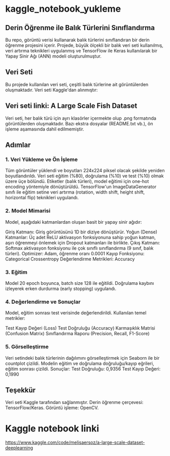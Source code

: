 # kaggle_notebook_yukleme
## Derin Öğrenme ile Balık Türlerini Sınıflandırma
Bu repo, görüntü verisi kullanarak balık türlerini sınıflandıran bir derin öğrenme projesini içerir. Projede, büyük ölçekli bir balık veri seti kullanılmış, veri artırma teknikleri uygulanmış ve TensorFlow ile Keras kullanılarak bir Yapay Sinir Ağı (ANN) modeli oluşturulmuştur.

## Veri Seti
Bu projede kullanılan veri seti, çeşitli balık türlerine ait görüntülerden oluşmaktadır. Veri seti Kaggle'dan alınmıştır:

## Veri seti linki: A Large Scale Fish Dataset
Veri seti, her balık türü için ayrı klasörler içermekte olup .png formatında görüntülerden oluşmaktadır. Bazı ekstra dosyalar (README.txt vb.), ön işleme aşamasında dahil edilmemiştir.

## Adımlar
### 1. Veri Yükleme ve Ön İşleme
Tüm görüntüler yüklendi ve boyutları 224x224 piksel olacak şekilde yeniden boyutlandırıldı.
Veri seti eğitim (%80), doğrulama (%10) ve test (%10) olmak üzere üçe bölündü.
Etiketler (balık türleri), model eğitimi için one-hot encoding yöntemiyle dönüştürüldü.
TensorFlow'un ImageDataGenerator sınıfı ile eğitim setine veri artırma (rotation, width shift, height shift, horizontal flip) teknikleri uygulandı.

### 2. Model Mimarisi
Model, aşağıdaki katmanlardan oluşan basit bir yapay sinir ağıdır:

Giriş Katmanı: Giriş görüntüsünü 1D bir diziye dönüştürür.
Yoğun (Dense) Katmanlar: Üç adet ReLU aktivasyon fonksiyonuna sahip yoğun katman, aşırı öğrenmeyi önlemek için Dropout katmanları ile birlikte.
Çıkış Katmanı: Softmax aktivasyon fonksiyonu ile çok sınıflı sınıflandırma (9 sınıf, balık türleri).
Optimizer: Adam, öğrenme oranı 0.0001
Kayıp Fonksiyonu: Categorical Crossentropy
Değerlendirme Metrikleri: Accuracy

### 3. Eğitim
Model 20 epoch boyunca, batch size 128 ile eğitildi. Doğrulama kaybını izleyerek erken durdurma (early stopping) uygulandı.

### 4. Değerlendirme ve Sonuçlar
Model, eğitim sonrası test verisinde değerlendirildi. Kullanılan temel metrikler:

Test Kayıp Değeri (Loss)
Test Doğruluğu (Accuracy)
Karmaşıklık Matrisi (Confusion Matrix)
Sınıflandırma Raporu (Precision, Recall, F1-Score)

### 5. Görselleştirme
Veri setindeki balık türlerinin dağılımını görselleştirmek için Seaborn ile bir countplot çizildi.
Modelin eğitim ve doğrulama doğruluğu/kayıp eğrileri, eğitim sonrası çizildi.
Sonuçlar:
Test Doğruluğu: 0,9356
Test Kayıp Değeri: 0,1990

## Teşekkür
Veri seti Kaggle tarafından sağlanmıştır.
Derin öğrenme çerçevesi: TensorFlow/Keras.
Görüntü işleme: OpenCV.

# Kaggle notebook linki
https://www.kaggle.com/code/melisaersoz/a-large-scale-dataset-deeplearning
